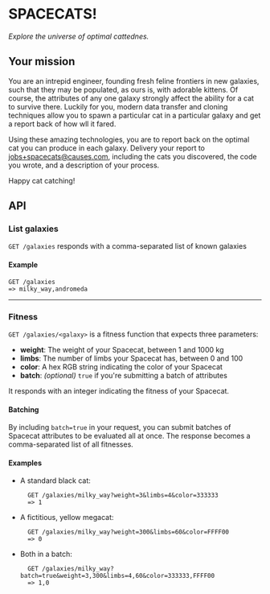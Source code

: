 # SPACECATS!
_Explore the universe of optimal cattednes._

## Your mission

You are an intrepid engineer, founding fresh feline frontiers in new galaxies,
such that they may be populated, as ours is, with adorable kittens. Of course,
the attributes of any one galaxy strongly affect the ability for a cat to
survive there.  Luckily for you, modern data transfer and cloning techniques
allow you to spawn a particular cat in a particular galaxy and get a report back
of how wll it fared.

Using these amazing technologies, you are to report back on the optimal cat you
can produce in each galaxy. Delivery your report to jobs+spacecats@causes.com,
including the cats you discovered, the code you wrote, and a description of your
process.

Happy cat catching!

## API

### List galaxies
`GET /galaxies` responds with a comma-separated list of known galaxies

#### Example
    GET /galaxies
    => milky_way,andromeda

---

### Fitness
`GET /galaxies/<galaxy>` is a fitness function that expects three parameters:

*  **weight**: The weight of your Spacecat, between 1 and 1000 kg
*  **limbs**: The number of limbs your Spacecat has, between 0 and 100
*  **color**: A hex RGB string indicating the color of your Spacecat
*  **batch**: _(optional)_ `true` if you're submitting a batch of attributes

It responds with an integer indicating the fitness of your Spacecat.

#### Batching
By including `batch=true` in your request, you can submit batches of Spacecat
attributes to be evaluated all at once. The response becomes a
comma-separated list of all fitnesses.

#### Examples
* A standard black cat:

        GET /galaxies/milky_way?weight=3&limbs=4&color=333333
        => 1

* A fictitious, yellow megacat:

        GET /galaxies/milky_way?weight=300&limbs=60&color=FFFF00
        => 0

* Both in a batch:

        GET /galaxies/milky_way?batch=true&weight=3,300&limbs=4,60&color=333333,FFFF00
        => 1,0
